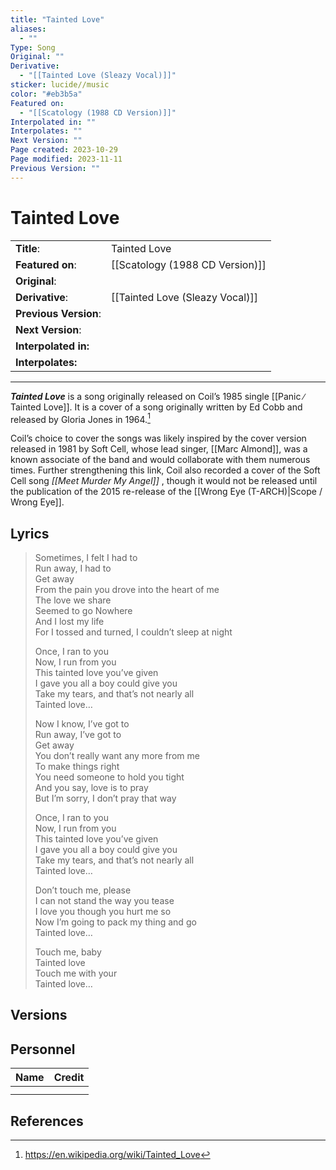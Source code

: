 ```yaml
---
title: "Tainted Love"
aliases:
  - ""
Type: Song
Original: ""
Derivative:
  - "[[Tainted Love (Sleazy Vocal)]]"
sticker: lucide//music
color: "#eb3b5a"
Featured on:
  - "[[Scatology (1988 CD Version)]]"
Interpolated in: ""
Interpolates: ""
Next Version: ""
Page created: 2023-10-29
Page modified: 2023-11-11
Previous Version: ""
---
```


# Tainted Love

|  |  |
| --- | --- |
| __Title__: | Tainted Love |
| __Featured on__: | [[Scatology (1988 CD Version)]] |
| __Original__: |  |
| __Derivative__: | [[Tainted Love (Sleazy Vocal)]] |
| __Previous Version__: |  |
| __Next Version__: |  |
| __Interpolated in:__ |  |
| __Interpolates:__ |  |

---

*__Tainted Love__* is a song originally released on Coil’s 1985 single [[Panic ∕ Tainted Love]]. It is a cover of a song originally written by Ed Cobb and released by Gloria Jones in 1964.[^1]

Coil’s choice to cover the songs was likely inspired by the cover version released in 1981 by Soft Cell, whose lead singer, [[Marc Almond]], was a known associate of the band and would collaborate with them numerous times. Further strengthening this link, Coil also recorded a cover of the Soft Cell song *[[Meet Murder My Angel]]* , though it would not be released until the publication of the 2015 re-release of the [[Wrong Eye (T-ARCH)|Scope / Wrong Eye]].

## Lyrics

> Sometimes, I felt I had to  
> Run away, I had to  
> Get away  
> From the pain you drove into the heart of me  
> The love we share  
> Seemed to go Nowhere  
> And I lost my life  
> For I tossed and turned, I couldn’t sleep at night
> 
> Once, I ran to you  
> Now, I run from you  
> This tainted love you’ve given  
> I gave you all a boy could give you  
> Take my tears, and that’s not nearly all  
> Tainted love…
> 
> Now I know, I’ve got to  
> Run away, I’ve got to  
> Get away  
> You don’t really want any more from me  
> To make things right  
> You need someone to hold you tight  
> And you say, love is to pray  
> But I’m sorry, I don’t pray that way
> 
> Once, I ran to you  
> Now,  I run from you  
> This tainted love you’ve given  
> I gave you all a boy could give you  
> Take my tears, and that’s not nearly all  
> Tainted love…
> 
> Don’t touch me, please  
> I can not stand the way you tease  
> I love you though you hurt me so  
> Now I’m going to pack my thing and go  
> Tainted love…
> 
> Touch me, baby  
> Tainted love  
> Touch me with your  
> Tainted love…

## Versions

## Personnel

|Name|Credit|
|---|---|
|||
|||

## References

[^1]: <https://en.wikipedia.org/wiki/Tainted_Love>
